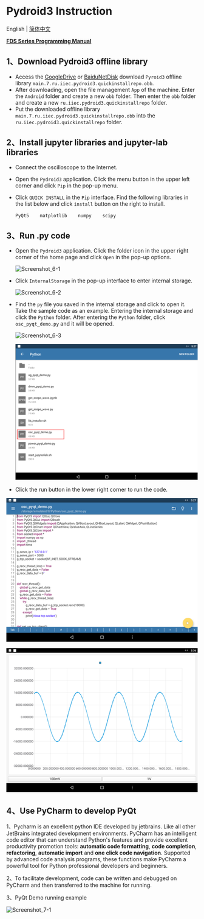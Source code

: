 # Pydroid3 Instruction

English | [简体中文](README_zh.md)

[**FDS Series Programming Manual**](./resources/FDS_Series_Programming_Manual_V1.0.0_(20230926).pdf)

## 1、Download Pydroid3 offline library

- Access the  [GoogleDrive](https://drive.google.com/file/d/1LjAXf11ubn4tivQE7K1kL6wfOIgLjqmN/view?usp=sharing) or [BaiduNetDisk](https://pan.baidu.com/s/1aID5IbcW23gGj2UfjrBmFQ) download `Pyroid3` offline library ` main.7.ru.iiec.pydroid3.quickinstallrepo.obb `.
- After downloading, open the file management `App` of the machine. Enter the `Android` folder and create a new `obb` folder. Then enter the `obb` folder and create a new `ru.iiec.pydroid3.quickinstallrepo` folder.
- Put the downloaded offline library ` main.7.ru.iiec.pydroid3.quickinstallrepo.obb ` into the `ru.iiec.pydroid3.quickinstallrepo` folder.

## 2、Install jupyter libraries and jupyter-lab libraries

- Connect the oscilloscope to the Internet.

- Open the `Pydroid3` application. Click the menu button in the upper left corner and click `Pip` in the pop-up menu.

- Click `QUICK INSTALL` in the `Pip` interface. Find the following libraries in the list below and click `install`  button on the right to install.

  ```
  PyQt5    matplotlib    numpy    scipy
  ```

## 3、Run .py code

- Open the `Pydroid3` application. Click the folder icon in the upper right corner of the home page and click `Open` in the pop-up options.

  ![Screenshot_6-1](./resources/Screenshot_6-1.png)

- Click `InternalStorage` in the pop-up interface to enter internal storage.

  ![Screenshot_6-2](./resources/Screenshot_6-2.png)

- Find the `py` file you saved in the internal storage and click to open it. Take the sample code as an example. Entering the internal storage and click the `Python` folder. After entering the `Python` folder, click `osc_pyqt_demo.py` and it will be opened.

  ![Screenshot_6-3](./resources/Screenshot_6-3.png)

  ![Screenshot_6-4](./resources/Screenshot_6-4.png)

- Click the run button in the lower right corner to run the code.

![Screenshot_6-5](./resources/Screenshot_6-5.png)

![Screenshot_6-6](./resources/Screenshot_6-6.png)



## 4、Use PyCharm to develop PyQt

1、Pycharm is an excellent python IDE developed by jetbrains. Like all other JetBrains integrated development environments. PyCharm has an intelligent code editor that can understand Python's features and provide excellent productivity promotion tools: **automatic code formatting**, **code completion**, **refactoring**, **automatic import** and **one click code navigation**. Supported by advanced code analysis programs, these functions make PyCharm a powerful tool for Python professional developers and beginners.

2、To facilitate development, code can be written and debugged on PyCharm and then transferred to the machine for running.

3、PyQt Demo running example

![Screenshot_7-1](./resources/Screenshot_7-1.png)